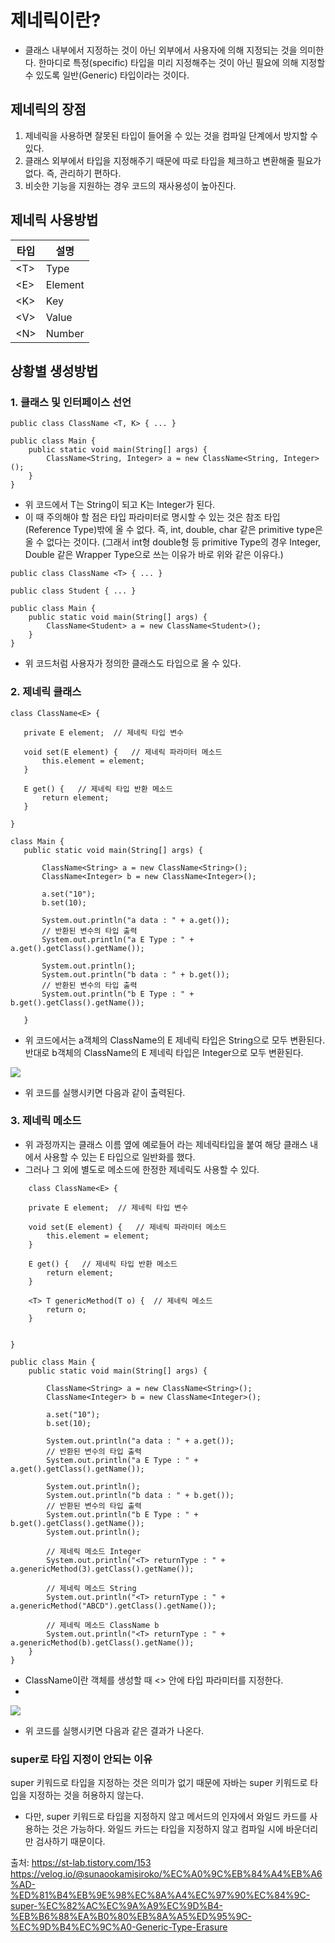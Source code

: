 # 제네릭이란?
- 클래스 내부에서 지정하는 것이 아닌 외부에서 사용자에 의해 지정되는 것을 의미한다. 한마디로 특정(specific) 타입을 미리 지정해주는 것이 아닌 필요에 의해 지정할 수 있도록 일반(Generic) 타입이라는 것이다. 


## 제네릭의 장점
1) 제네릭을 사용하면 잘못된 타입이 들어올 수 있는 것을 컴파일 단계에서 방지할 수 있다. 
2) 클래스 외부에서 타입을 지정해주기 때문에 따로 타입을 체크하고 변환해줄 필요가 없다. 즉, 관리하기 편하다. 
3) 비슷한 기능을 지원하는 경우 코드의 재사용성이 높아진다. 


## 제네릭 사용방법
|타입|설명|
|------|---|
|<T\>|Type|
|<E\>|Element|
|<K\>|Key|
|<V\>|Value|
|<N\>|Number|


## 상황별 생성방법
### 1. 클래스 및 인터페이스 선언
```
public class ClassName <T, K> { ... }
 
public class Main {
	public static void main(String[] args) {
		ClassName<String, Integer> a = new ClassName<String, Integer>();
	}
}
```
- 위 코드에서 T는 String이 되고 K는 Integer가 된다. 
- 이 때 주의해야 할 점은 타입 파라미터로 명시할 수 있는 것은 참조 타입(Reference Type)밖에 올 수 없다. 즉, int, double, char 같은 primitive type은 올 수 없다는 것이다. (그래서 int형 double형 등 primitive Type의 경우 Integer, Double 같은 Wrapper Type으로 쓰는 이유가 바로 위와 같은 이유다.)

```
public class ClassName <T> { ... }
 
public class Student { ... }
 
public class Main {
	public static void main(String[] args) {
		ClassName<Student> a = new ClassName<Student>();
	}
}
```
 - 위 코드처럼 사용자가 정의한 클래스도 타입으로 올 수 있다. 
 
### 2. 제네릭 클래스 
 ```
class ClassName<E> {
	
	private E element;	// 제네릭 타입 변수
	
	void set(E element) {	// 제네릭 파라미터 메소드
		this.element = element;
	}
	
	E get() {	// 제네릭 타입 반환 메소드
		return element;
	}
	
}
 
class Main {
	public static void main(String[] args) {
		
		ClassName<String> a = new ClassName<String>();
		ClassName<Integer> b = new ClassName<Integer>();
		
		a.set("10");
		b.set(10);
	
		System.out.println("a data : " + a.get());
		// 반환된 변수의 타입 출력 
		System.out.println("a E Type : " + a.get().getClass().getName());
		
		System.out.println();
		System.out.println("b data : " + b.get());
		// 반환된 변수의 타입 출력 
		System.out.println("b E Type : " + b.get().getClass().getName());
		
	}
  ```
- 위 코드에서는  a객체의 ClassName의 E 제네릭 타입은 String으로 모두 변환된다. 반대로 b객체의 ClassName의 E 제네릭 타입은 Integer으로 모두 변환된다.

![](https://velog.velcdn.com/images/kkimdy_12/post/9406b6ef-3a5d-4ce7-b22f-0afb44717973/image.png)
- 위 코드를 실행시키면 다음과 같이 출력된다. 


### 3. 제네릭 메소드 
- 위 과정까지는 클래스 이름 옆에 예로들어 <E>라는 제네릭타입을 붙여 해당 클래스 내에서 사용할 수 있는 E 타입으로 일반화를 했다.
- 그러나 그 외에 별도로 메소드에 한정한 제네릭도 사용할 수 있다.

```
	class ClassName<E> {
	
	private E element;	// 제네릭 타입 변수
	
	void set(E element) {	// 제네릭 파라미터 메소드
		this.element = element;
	}
	
	E get() {	// 제네릭 타입 반환 메소드 
		return element;
	}
	
	<T> T genericMethod(T o) {	// 제네릭 메소드
		return o;
	}
 
	
}
 
public class Main {
	public static void main(String[] args) {
		
		ClassName<String> a = new ClassName<String>();
		ClassName<Integer> b = new ClassName<Integer>();
		
		a.set("10");
		b.set(10);
	
		System.out.println("a data : " + a.get());
		// 반환된 변수의 타입 출력 
		System.out.println("a E Type : " + a.get().getClass().getName());
		
		System.out.println();
		System.out.println("b data : " + b.get());
		// 반환된 변수의 타입 출력 
		System.out.println("b E Type : " + b.get().getClass().getName());
		System.out.println();
		
		// 제네릭 메소드 Integer
		System.out.println("<T> returnType : " + a.genericMethod(3).getClass().getName());
		
		// 제네릭 메소드 String
		System.out.println("<T> returnType : " + a.genericMethod("ABCD").getClass().getName());
		
		// 제네릭 메소드 ClassName b
		System.out.println("<T> returnType : " + a.genericMethod(b).getClass().getName());
	}
}
```
- ClassName이란 객체를 생성할 때 <> 안에 타입 파라미터를 지정한다.
- 
![](https://velog.velcdn.com/images/kkimdy_12/post/256849d8-419c-42d5-a40c-a440037b4bd1/image.png)
- 위 코드를 실행시키면 다음과 같은 결과가 나온다. 

### super로 타입 지정이 안되는 이유
super 키워드로 타입을 지정하는 것은 의미가 없기 때문에 자바는 super 키워드로 타입을 지정하는 것을 허용하지 않는다.
- 다만, super 키워드로 타입을 지정하지 않고 메서드의 인자에서 와일드 카드를 사용하는 것은 가능하다. 와일드 카드는 타입을 지정하지 않고 컴파일 시에 바운더리만 검사하기 때문이다.

출처: 
https://st-lab.tistory.com/153
https://velog.io/@sunaookamisiroko/%EC%A0%9C%EB%84%A4%EB%A6%AD-%ED%81%B4%EB%9E%98%EC%8A%A4%EC%97%90%EC%84%9C-super-%EC%82%AC%EC%9A%A9%EC%9D%B4-%EB%B6%88%EA%B0%80%EB%8A%A5%ED%95%9C-%EC%9D%B4%EC%9C%A0-Generic-Type-Erasure
